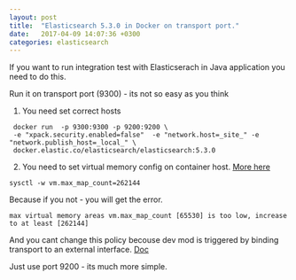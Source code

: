 ```yaml
---
layout: post
title:  "Elasticsearch 5.3.0 in Docker on transport port."
date:   2017-04-09 14:07:36 +0300
categories: elasticsearch
---
```


If you want to run integration test with Elasticserach in Java application you need to do this.


Run it on transport port (9300) - its not so easy as you think
1. You need set correct hosts
```
 docker run  -p 9300:9300 -p 9200:9200 \
 -e "xpack.security.enabled=false"  -e "network.host=_site_" -e "network.publish_host=_local_" \ 
 docker.elastic.co/elasticsearch/elasticsearch:5.3.0
 ```
 
2. You need to set virtual memory config on container host. [More here](https://www.elastic.co/guide/en/elasticsearch/reference/current/vm-max-map-count.html)
 ```
 sysctl -w vm.max_map_count=262144
 ```
Because if you not - you will get the error.
```
max virtual memory areas vm.max_map_count [65530] is too low, increase to at least [262144]
```
And you cant change this policy becouse dev mod is triggered by binding transport to an external interface.
[Doc](https://www.elastic.co/guide/en/elasticsearch/reference/current/bootstrap-checks.html)

Just use port 9200 - its much more simple.
